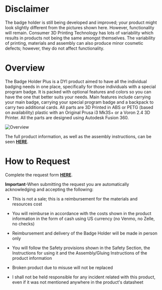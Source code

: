 # **Disclaimer**

The badge holder is still being developed and improved; your product might look slightly different from the pictures shown here. However, functionality will remain. Consumer 3D Printing Technology has lots of variability which results in products not being the same amongst themselves. The variability of printing, materials and assembly can also produce minor cosmetic defects; however, they do not affect functionality.


# **Overview**

The Badge Holder Plus is a DYI product aimed to have all the individual badging needs in one place, specifically for those individuals with a special program badge. It is packed with optional features and colors so you can have the one that better suits your needs. Main features include carrying your main badge, carrying your special program badge and a backpack to carry two additional cards. All parts are 3D Printed in ABS or PETG (based on availability) plastic with an Original Prusa i3 Mk3S+ or a Voron 2.4 3D Printer. All the parts are designed using Autodesk Fusion 360.

![Overview](https://github.com/jat08/Badge-Holder/assets/25801103/d59b63d9-7b59-4d58-ab80-3b0da0d69ab1)

The full product information, as well as the assembly instructions, can be seen **[HERE](https://github.com/jat08/Badge-Holder/blob/main/Badge%20Holder%20Plus.pdf)**.


# **How to Request**

Complete the request form **[HERE](https://form.jotform.com/222025994122047)**.

**Important**-When submitting the request you are automatically acknowledging and accepting the following:

*	This is not a sale; this is a reimbursement for the materials and resources cost

*	You will reimburse in accordance with the costs shown in the product information in the form of cash using US currency (no Venmo, no Zelle, no checks)

*	Reimbursement and delivery of the Badge Holder will be made in person only

*	You will follow the Safety provisions shown in the Safety Section, the Instructions for using it and the Assembly/Gluing Instructions of the product information

*	Broken product due to misuse will not be replaced

*	I shall not be held responsible for any incident related with this product, even if it was not mentioned anywhere in the product's datasheet
